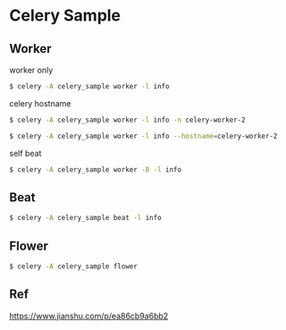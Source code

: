# Celery Sample

## Worker

worker only
```bash
$ celery -A celery_sample worker -l info
```

celery hostname

```bash
$ celery -A celery_sample worker -l info -n celery-worker-2
```

```bash
$ celery -A celery_sample worker -l info --hostname=celery-worker-2
```


self beat
```bash
$ celery -A celery_sample worker -B -l info
```

## Beat

```bash
$ celery -A celery_sample beat -l info
```

## Flower

```bash
$ celery -A celery_sample flower
```

## Ref

https://www.jianshu.com/p/ea86cb9a6bb2